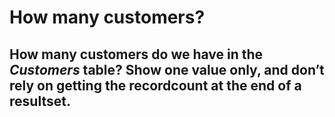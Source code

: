 # How many customers?

## How many customers do we have in the *Customers* table? Show one value only, and don’t rely on getting the recordcount at the end of a resultset.